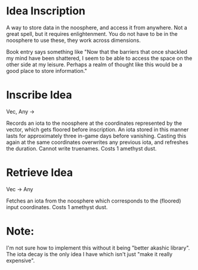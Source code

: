 # Idea Inscription
A way to store data in the noosphere, and access it from anywhere. Not a great spell, but it requires enlightenment. You do not have to be in the noosphere to use these, they work across dimensions.

Book entry says something like "Now that the barriers that once shackled my mind have been shattered, I seem to be able to access the space on the other side at my leisure. Perhaps a realm of thought like this would be a good place to store information."

# Inscribe Idea
Vec, Any ->

Records an iota to the noosphere at the coordinates represented by the vector, which gets floored before inscription. An iota stored in this manner lasts for approximately three in-game days before vanishing. Casting this again at the same coordinates overwrites any previous iota, and refreshes the duration. Cannot write truenames. Costs 1 amethyst dust.

# Retrieve Idea
Vec -> Any

Fetches an iota from the noosphere which corresponds to the (floored) input coordinates. Costs 1 amethyst dust.



# Note:
I'm not sure how to implement this without it being "better akashic library". The iota decay is the only idea I have which isn't just "make it really expensive".
